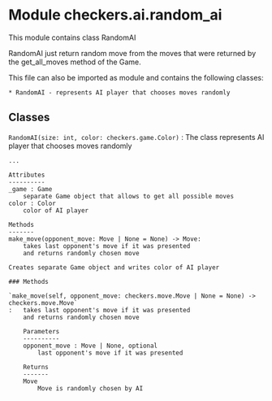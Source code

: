 Module checkers.ai.random_ai
============================
This module contains class RandomAI

RandomAI just return random move from the moves that
were returned by the get_all_moves method of the Game.

This file can also be imported as module and contains the following
classes:

    * RandomAI - represents AI player that chooses moves randomly

Classes
-------

`RandomAI(size: int, color: checkers.game.Color)`
:   The class represents AI player that chooses moves randomly
    
    ...
    
    Attributes
    ----------
    _game : Game
        separate Game object that allows to get all possible moves
    color : Color
        color of AI player
    
    Methods
    -------
    make_move(opponent_move: Move | None = None) -> Move:
        takes last opponent's move if it was presented
        and returns randomly chosen move
    
    Creates separate Game object and writes color of AI player

    ### Methods

    `make_move(self, opponent_move: checkers.move.Move | None = None) ‑> checkers.move.Move`
    :   takes last opponent's move if it was presented
        and returns randomly chosen move
        
        Parameters
        ----------
        opponent_move : Move | None, optional
            last opponent's move if it was presented
        
        Returns
        -------
        Move
            Move is randomly chosen by AI
